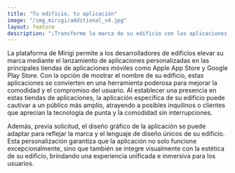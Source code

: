 ```yaml
---
title: "Tu edificio, tu aplicación"
image: "/img_mirigi/additional_v4.jpg"
layout: feature
description: "¡Transforme la marca de su edificio con las aplicaciones móviles personalizadas de Mirigi!"
---
```


La plataforma de Mirigi permite a los desarrolladores de edificios elevar su marca mediante el lanzamiento de aplicaciones personalizadas en las principales tiendas de aplicaciones móviles como Apple App Store y Google Play Store. Con la opción de mostrar el nombre de su edificio, estas aplicaciones se convierten en una herramienta poderosa para mejorar la comodidad y el compromiso del usuario. Al establecer una presencia en estas tiendas de aplicaciones, la aplicación específica de su edificio puede cautivar a un público más amplio, atrayendo a posibles inquilinos o clientes que aprecian la tecnología de punta y la comodidad sin interrupciones.

Además, previa solicitud, el diseño gráfico de la aplicación se puede adaptar para reflejar la marca y el lenguaje de diseño únicos de su edificio. Esta personalización garantiza que la aplicación no solo funcione excepcionalmente, sino que también se integre visualmente con la estética de su edificio, brindando una experiencia unificada e inmersiva para los usuarios.

